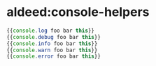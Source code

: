 aldeed:console-helpers
===============

```js
{{console.log foo bar this}}
{{console.debug foo bar this}}
{{console.info foo bar this}}
{{console.warn foo bar this}}
{{console.error foo bar this}}
```